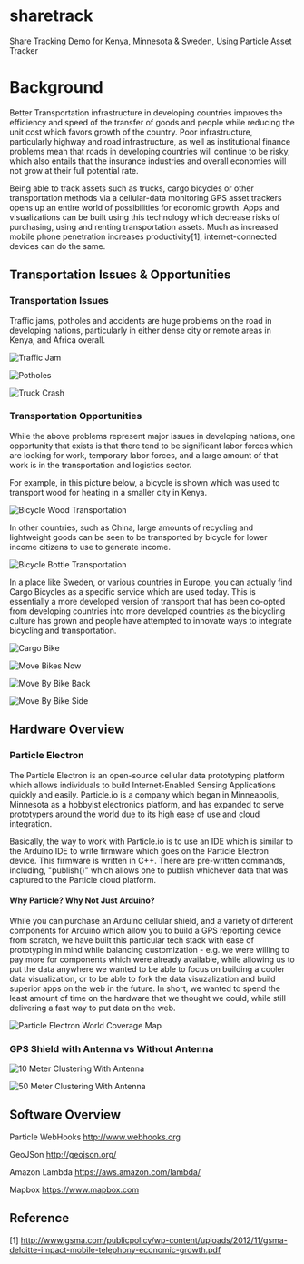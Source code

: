 # sharetrack
Share Tracking Demo for Kenya, Minnesota &amp; Sweden, Using Particle Asset Tracker

# Background

Better Transportation infrastructure in developing countries improves the efficiency and speed of the transfer of goods and people while reducing the unit cost which favors growth of the country.  Poor infrastructure, particularly highway and road infrastructure, as well as institutional finance problems mean that roads in developing countries will continue to be risky, which also entails that the insurance industries and overall economies will not grow at their full potential rate.  

Being able to track assets such as trucks, cargo bicycles or other transportation methods via a cellular-data monitoring GPS asset trackers opens up an entire world of possibilities for economic growth.  Apps and visualizations can be built using this technology which decrease risks of purchasing, using and renting transportation assets.  Much as increased mobile phone penetration increases productivity[1], internet-connected devices can do the same.


## Transportation Issues & Opportunities

### Transportation Issues

Traffic jams, potholes and accidents are huge problems on the road in developing nations, particularly in either dense city or remote areas in Kenya, and Africa overall.

![Traffic Jam](/../master/images/trafficjam.jpg?raw=true "Traffic Jam")

![Potholes](/../master/images/potholes.jpg?raw=true "Potholes")

![Truck Crash](/../master/images/truckcrash.jpg?raw=true "Truck Crash")

### Transportation Opportunities

While the above problems represent major issues in developing nations, one opportunity that exists is that there tend to be significant labor forces which are looking for work, temporary labor forces, and a large amount of that work is in the transportation and logistics sector.

For example, in this picture below, a bicycle is shown which was used to transport wood for heating in a smaller city in Kenya.

![Bicycle Wood Transportation](/../master/images/bikewood.jpg?raw=true "Bicycle Wood Transportation")

In other countries, such as China, large amounts of recycling and lightweight goods can be seen to be transported by bicycle for lower income citizens to use to generate income.

![Bicycle Bottle Transportation](/../master/images/bottletransport.png?raw=true "Bicycle Bottle Transportation")

In a place like Sweden, or various countries in Europe, you can actually find Cargo Bicycles as a specific service which are used today.  This is essentially a more developed version of transport that has been co-opted from developing countries into more developed countries as the bicycling culture has grown and people have attempted to innovate ways to integrate bicycling and transportation.

![Cargo Bike](/../master/images/cargobike.png?raw=true "Cargo Bike")

![Move Bikes Now](/../master/images/movebikesnow.png?raw=true "Move Bikes Now")

![Move By Bike Back](/../master/images/movebybikeback.png?raw=true "Move By Bike Back")

![Move By Bike Side](/../master/images/movebybikeside.png?raw=true "Move By Bike Side")


## Hardware Overview ##

### Particle Electron ###

The Particle Electron is an open-source cellular data prototyping platform which allows individuals to build Internet-Enabled Sensing Applications quickly and easily.  Particle.io is a company which began in Minneapolis, Minnesota as a hobbyist electronics platform, and has expanded to serve prototypers around the world due to its high ease of use and cloud integration.

Basically, the way to work with Particle.io is to use an IDE which is similar to the Arduino IDE to write firmware which goes on the Particle Electron device.  This firmware is written in C++.  There are pre-written commands, including, "publish()" which allows one to publish whichever data that was captured to the Particle cloud platform.

#### Why Particle?  Why Not Just Arduino?  ####

While you can purchase an Arduino cellular shield, and a variety of different components for Arduino which allow you to build a GPS reporting device from scratch, we have built this particular tech stack with ease of prototyping in mind while balancing customization - e.g. we were willing to pay more for components which were already available, while allowing us to put the data anywhere we wanted to be able to focus on building a cooler data visualization, or to be able to fork the data visuzalization and build superior apps on the web in the future.  In short, we wanted to spend the least amount of time on the hardware that we thought we could, while still delivering a fast way to put data on the web.

![Particle Electron World Coverage Map](/../master/images/worldcoveragemap.png?raw=true "Particle Electron World Coverage Map")

### GPS Shield with Antenna vs Without Antenna ###

![10 Meter Clustering With Antenna](/../master/images/map10m.png?raw=true "10 Meter Clustering With Antenna")

![50 Meter Clustering With Antenna](/../master/images/map50m.png?raw=true "50 Meter Clustering With Antenna")

## Software Overview ##

Particle WebHooks
http://www.webhooks.org

GeoJSon
http://geojson.org/

Amazon Lambda
https://aws.amazon.com/lambda/

Mapbox
https://www.mapbox.com 


## Reference ##

[1] http://www.gsma.com/publicpolicy/wp-content/uploads/2012/11/gsma-deloitte-impact-mobile-telephony-economic-growth.pdf
